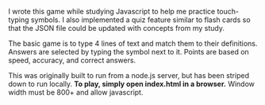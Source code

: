 I wrote this game while studying Javascript to help me practice touch-typing symbols. I also implemented a quiz feature similar to flash cards so that the JSON file could be updated with concepts from my study.

The basic game is to type 4 lines of text and match them to their definitions. Answers are selected by typing the symbol next to it. Points are based on speed, accuracy, and correct answers.

This was originally built to run from a node.js server, but has been striped down to run locally. **To play, simply open index.html in a browser.** Window width must be 800+ and allow javascript.